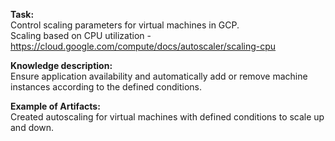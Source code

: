 **Task:**  
Control scaling parameters for virtual machines in GCP.  
Scaling based on CPU utilization - https://cloud.google.com/compute/docs/autoscaler/scaling-cpu

**Knowledge description:**  
Ensure application availability and automatically add or remove machine instances according to the defined conditions. 

**Example of Artifacts:**  
Created autoscaling for virtual machines with defined conditions to scale up and down.
